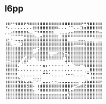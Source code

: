 # l6pp 

⢰⣶⠶⢶⣶⣶⡶⢶⣶⣶⣶⣶⣶⣶⣶⣶⣶⣶⣶⣶⣶⣶⣶⣶⡶⠶⢶⣶⣶⣶⣶
⠘⠄⠄⠄⠄⠄⠄⠄⠄⣿⣿⣿⣿⣿⣿⣿⠿⠄⠄⠄⠈⠉⠄⠄⣹⣶⣿⣿⣿⣿⢿
⠄⠤⣾⣿⣿⣿⣿⣷⣤⡈⠙⠛⣿⣿⣿⣧⣀⠠⣤⣤⣴⣶⣿⣿⣿⣿⣿⣿⣿⣿⣶
⢠⠄⠄⣀⣀⣀⣭⣿⣿⣿⣶⣿⣿⣿⣿⣿⣿⣤⣿⣿⠉⠉⠉⢉⣉⡉⠉⠉⠙⠛⠛
⢸⣿⡀⠄⠈⣹⣿⣿⣿⣿⣿⣿⣿⣿⣿⣿⣿⣿⣿⣿⣿⣿⠿⠿⠿⢿⣿⣿⣷⣾⣿
⢸⣿⣿⣿⣿⣿⣿⣿⣿⠛⢩⣿⣿⣿⣿⣿⣿⣿⣿⣿⣿⣿⣿⣿⣿⣿⣿⣿⣿⣿⣿
⢸⣿⣿⣿⣿⣿⡿⣿⣿⣴⣿⣿⣿⣿⣄⣠⣴⣿⣷⣭⣻⣿⣿⣿⣿⣿⣿⣿⣿⣿⣿
⠸⠿⣿⣿⣿⠋⣴⡟⠋⠈⠻⠿⠿⠛⠛⠛⠛⠛⠃⣸⣿⣿⣿⣿⣿⣿⣿⣿⣿⣿⣿
⢸⣿⣿⣿⡁⠈⠉⠄⠄⠄⠄⠄⣤⡄⠄⠄⠄⠄⠄⠈⠄⠈⠻⠿⠛⢿⣿⣿⣿⣿⣿
⢸⣿⣿⣿⠄⠄⠄⠄⠄⠄⠄⠄⣠⣄⠄⠄⠄⠄⠄⠄⠄⠄⠄⠄⠄⢀⣀⣿⣿⣿⣿
⢸⣿⣿⣿⡀⠄⠄⠄⠄⠄⠄⠄⠉⠉⠁⠄⠄⠄⠄⠐⠒⠒⠄⠄⠄⠄⠉⢸⣿⣿⣿
⢸⣿⣿⣿⢿⣦⣄⣠⣄⠛⠟⠃⣀⣀⡀⠄⠄⣀⣀⣀⣀⣀⣀⡀⢀⣰⣦⣼⣿⣿⡿
⢸⣿⣿⣿⣿⣿⣿⣻⣿⠄⢰⣾⣿⣿⣿⣿⣿⣿⣿⣿⣿⡿⢛⣥⣾⣟⣿⣿⣿⣿⣿
⢸⣿⣿⣿⣿⣿⣿⣿⣿⡆⠈⠿⠿⠿⠿⠿⠿⠿⠿⠿⣧⣶⣿⣿⣿⣿⣿⣿⣿⣿⣿
⢸⣿⣿⣿⣿⣿⣿⣿⣿⣿⣿⣿⣿⣿⣿⣿⣿⣿⣿⣿⣼⣿⣿⣿⣿⣿⣿⣿⣿⣿⣿
